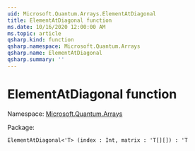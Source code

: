 ```yaml
---
uid: Microsoft.Quantum.Arrays.ElementAtDiagonal
title: ElementAtDiagonal function
ms.date: 10/16/2020 12:00:00 AM
ms.topic: article
qsharp.kind: function
qsharp.namespace: Microsoft.Quantum.Arrays
qsharp.name: ElementAtDiagonal
qsharp.summary: ''
---
```


# ElementAtDiagonal function

Namespace: [Microsoft.Quantum.Arrays](xref:Microsoft.Quantum.Arrays)

Package: [](https://nuget.org/packages/)




```Q#
ElementAtDiagonal<'T> (index : Int, matrix : 'T[][]) : 'T
```
